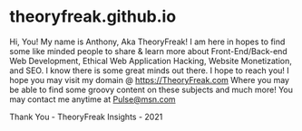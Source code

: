 # theoryfreak.github.io
  Hi, You!
 My name is Anthony, Aka TheoryFreak!
 I am here in hopes to find some like minded people to share & learn more about Front-End/Back-end Web Development, Ethical Web Application Hacking, Website Monetization, and SEO. I know there is some great minds out there. I hope to reach you! I hope you may visit my domain @ https://TheoryFreak.com Where you may be able to find some groovy content on these subjects and much more! You may contact me anytime at Pulse@msn.com
 
 Thank You - TheoryFreak Insights - 2021
